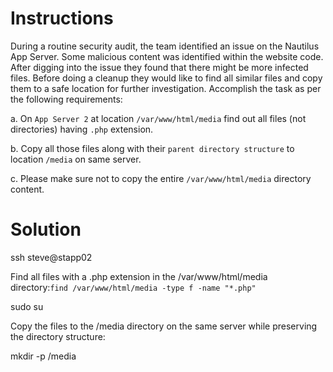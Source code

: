 # Instructions

During a routine security audit, the team identified an issue on the Nautilus App Server. Some malicious content was identified within the website code. After digging into the issue they found that there might be more infected files. Before doing a cleanup they would like to find all similar files and copy them to a safe location for further investigation. Accomplish the task as per the following requirements:

a. On `App Server 2` at location `/var/www/html/media` find out all files (not directories) having `.php` extension.

b. Copy all those files along with their `parent directory structure` to location `/media` on same server.

c. Please make sure not to copy the entire `/var/www/html/media` directory content.

# Solution

ssh steve@stapp02

Find all files with a .php extension in the /var/www/html/media directory:`find /var/www/html/media -type f -name "*.php"`

sudo su

Copy the files to the /media directory on the same server while preserving the directory structure:

mkdir -p /media
